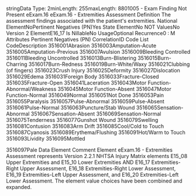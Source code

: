 

stringData Type: 2minLength: 255maxLength: 
8801005 - Exam Finding Not Present
eExam.16
eExam.16 - Extremities Assessment
Definition
The assessment findings associated with the patient's extremities.
National ElementNoPertinent Negatives (PN)Yes
State ElementNo
NOT ValuesNo
Version 2 ElementE16_17
Is NillableNo
UsageOptional
Recurrence0 : M
Attributes
Pertinent Negatives (PN)
CorrelationID
Code List
CodeDescription
3516001Abrasion
3516003Amputation-Acute
3516005Amputation-Previous
3516007Avulsion
3516009Bleeding Controlled
3516011Bleeding Uncontrolled
3516013Burn-Blistering
3516015Burn-Charring
3516017Burn-Redness
3516019Burn-White/Waxy
3516021Clubbing (of fingers)
3516023Crush Injury
3516025Deformity
3516027Dislocation
3516029Edema
3516031Foreign Body
3516033Fracture-Closed
3516035Fracture-Open
3516041Laceration
3516043Motor Function-Abnormal/Weakness
3516045Motor Function-Absent
3516047Motor Function-Normal
3516049Normal
3516051Not Done
3516053Pain
3516055Paralysis
3516057Pulse-Abnormal
3516059Pulse-Absent
3516061Pulse-Normal
3516063Puncture/Stab Wound
3516065Sensation-Abnormal
3516067Sensation-Absent
3516069Sensation-Normal
3516075Tenderness
3516077Gunshot Wound
3516079Swelling
3516081Contusion
3516083Arm Drift
3516085Cool/Cold to Touch
3516087Cyanosis
3516089Erythema/Flushing
3516091Hot/Warm to Touch
3516093Lividity
3516095Mottled

3516097Pale
Data Element Comment
Element eExam.16 - Extremities Assessment represents Version 2.2.1 NHTSA Injury Matrix elements E15_08 Upper
Extremities and E15_10 Lower Extremities AND E16_17 Extremities-Right Upper Assessment, E16_18 Extremities-Right
Lower Assessment, E16_19 Extremities-Left Upper Assessment, and E16_20 Extremities-Left Lower Assessment. The
element value choices have been combined and expanded.